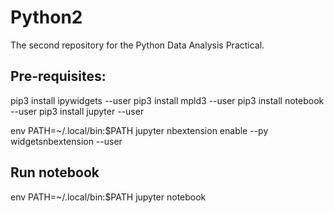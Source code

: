 # Python2
The second repository for the Python Data Analysis Practical.

## Pre-requisites:
pip3 install ipywidgets --user
pip3 install mpld3 --user
pip3 install notebook --user
pip3 install jupyter --user

env PATH=~/.local/bin:$PATH jupyter nbextension enable --py widgetsnbextension --user

## Run notebook
env PATH=~/.local/bin:$PATH jupyter notebook


